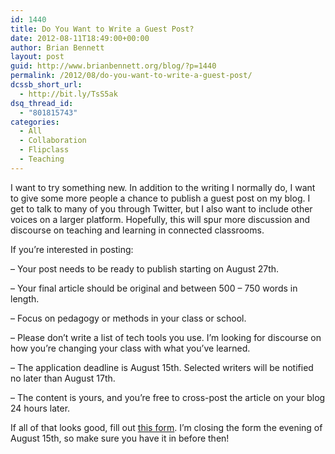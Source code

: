 ```yaml
---
id: 1440
title: Do You Want to Write a Guest Post?
date: 2012-08-11T18:49:00+00:00
author: Brian Bennett
layout: post
guid: http://www.brianbennett.org/blog/?p=1440
permalink: /2012/08/do-you-want-to-write-a-guest-post/
dcssb_short_url:
  - http://bit.ly/TsS5ak
dsq_thread_id:
  - "801815743"
categories:
  - All
  - Collaboration
  - Flipclass
  - Teaching
---
```

I want to try something new. In addition to the writing I normally do, I want to give some more people a chance to publish a guest post on my blog. I get to talk to many of you through Twitter, but I also want to include other voices on a larger platform. Hopefully, this will spur more discussion and discourse on teaching and learning in connected classrooms.

If you&#8217;re interested in posting:
  
&#8211; Your post needs to be ready to publish starting on August 27th.
  
&#8211; Your final article should be original and between 500 &#8211; 750 words in length.
  
&#8211; Focus on pedagogy or methods in your class or school.
  
&#8211; Please don&#8217;t write a list of tech tools you use. I&#8217;m looking for discourse on how you&#8217;re changing your class with what you&#8217;ve learned.
  
&#8211; The application deadline is August 15th. Selected writers will be notified no later than August 17th.
  
&#8211; The content is yours, and you&#8217;re free to cross-post the article on your blog 24 hours later.

If all of that looks good, fill out [this form](https://docs.google.com/spreadsheet/embeddedform?formkey=dERQaUFJRFByelRyekRLLS1PR3oxNFE6MQ). I&#8217;m closing the form the evening of August 15th, so make sure you have it in before then!